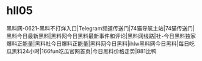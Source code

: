 # hll05
黑料网-0621-黑料不打烊入口|Telegram频道传送门|74猫导航主站|74猫传送门|黑料今日最新黑料|黑料网今日黑料最新事件和评论|黑料网线路|社-今日黑料独家爆料正能量|黑料社今日爆料正能量|黑料网今日黑料|ihlw黑料网今日黑料|每日吃瓜黑料24小时|166fun吃瓜官网首页|今日黑料价格走势|881比鸭
